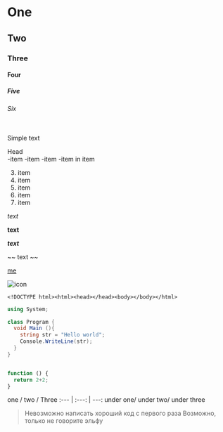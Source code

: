 # One
## Two
### Three
#### Four
##### Five
###### Six
<br>
Simple text

Head<br>
-item
-item
-item
   -item in item

3. item
6. item
6. item
6. item
6. item

*text*

**text**

***text***

~~ text ~~

[me](https://vk.com/vornfrosti)

![icon](https://sun9-59.userapi.com/impf/W-tSZa4JD_L6AK70lpTZEI3rK_048rRFUVCPAg/j2KfO0iZGw8.jpg?size=1000x1000&quality=96&sign=db910beaa2683add8e2d0faba4043c9a&type=album)

` <!DOCTYPE html><html><head></head><body></body></html> `

``` CS
using System;

class Program {
  void Main (){
    string str = "Hello world";
    Console.WriteLine(str);
  }
}

```

``` JavaScript

function () {
  return 2+2;
}

```

one / two / Three
:--- | :---: | ---:
under one/ under two/ under three

> Невозможно написать хороший код с первого раза
   > Возможно, только не говорите эльфу
